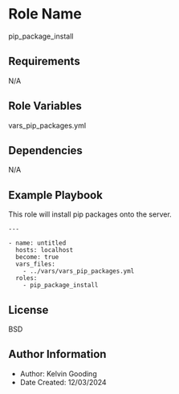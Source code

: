 Role Name
=========

pip_package_install

Requirements
------------

N/A

Role Variables
--------------

vars_pip_packages.yml

Dependencies
------------

N/A

Example Playbook
----------------

This role will install pip packages onto the server.

```
---

- name: untitled
  hosts: localhost
  become: true
  vars_files:
    - ../vars/vars_pip_packages.yml
  roles:
    - pip_package_install
```

License
-------

BSD

Author Information
------------------

- Author: Kelvin Gooding
- Date Created: 12/03/2024
